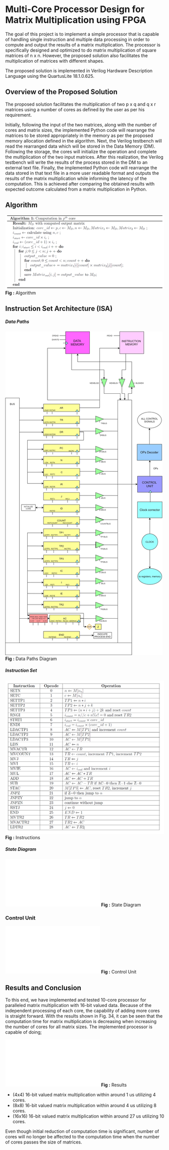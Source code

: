 # Multi-Core Processor Design for Matrix Multiplication using FPGA

The goal of this project is to implement a simple processor that is capable of handling single
instruction and multiple data processing in order to compute and output the results of a matrix
multiplication. The processor is specifically designed and optimized to do matrix multiplication
of square matrices of n x n. However, the proposed solution also facilitates the multiplication
of matrices with different shapes.

The proposed solution is implemented in Verilog Hardware Description Language using the QuartusLite 18.1.0.625.

## Overview of the Proposed Solution

The proposed solution facilitates the multiplication of two p x q and q x r matrices using a
number of cores as defined by the user as per his requirement.

Initially, following the input of the two matrices, along with the number of cores and matrix
sizes, the implemented Python code will rearrange the matrices to be stored appropriately
in the memory as per the proposed memory allocation defined in the algorithm. Next, the
Verilog testbench will read the rearranged data which will be stored in the Data Memory (DM).
Following the storage, the cores will initialize the operation and complete the multiplication of
the two input matrices. After this realization, the Verilog testbench will write the results of
the process stored in the DM to an external text file. Finally, the implemented Python code
will rearrange the data stored in that text file in a more user readable format and outputs the
results of the matrix multiplication while informing the latency of the computation. This is
achieved after comparing the obtained results with expected outcome calculated from a matrix
multiplication in Python.

## Algorithm
![algorithm](figures/algorithm.png)
**Fig :** Algorithm

## Instruction Set Architecture (ISA)

##### Data Paths
![datapaths](figures/datapaths.png)
**Fig :** Data Paths Diagram

##### Instruction Set
![instructions](figures/instructions.png)
**Fig :** Instructions

##### State Diagram
![state](figures/state.pdf)
**Fig :** State Diagram

### Control Unit
![controlunit](figures/controlunit.pdf)
**Fig :** Control Unit

## Results and Conclusion
To this end, we have implemented and tested 10-core processor for paralleled matrix multiplication
with 16-bit valued data. Because of the independent processing of each core, the capability of adding more cores is straight forward. With the results shown in Fig. 34, it can be seen that the computation time for matrix multiplication is decreasing when increasing the number of cores for all matrix sizes. The implemented processor is capable of doing;

![results](figures/results.pdf)
**Fig :** Results

* (4x4) 16-bit valued matrix multiplication within around 1 us utilizing 4 cores.
* (8x8) 16-bit valued matrix multiplication within around 4 us utilizing 8 cores.
* (16x16) 16-bit valued matrix multiplication within around 27 us utilizing 10 cores.

Even though initial reduction of computation time is significant, number of cores will no
longer be affected to the computation time when the number of cores passes the size of matrices.







